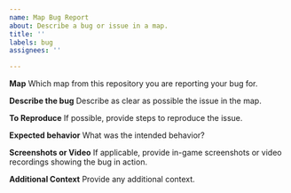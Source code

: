 ```yaml
---
name: Map Bug Report
about: Describe a bug or issue in a map.
title: ''
labels: bug
assignees: ''

---
```


**Map**
Which map from this repository you are reporting your bug for.

**Describe the bug**
Describe as clear as possible the issue in the map.

**To Reproduce**
If possible, provide steps to reproduce the issue.

**Expected behavior**
What was the intended behavior? 

**Screenshots or Video**
If applicable, provide in-game screenshots or video recordings showing the bug in action.

**Additional Context**
Provide any additional context.

